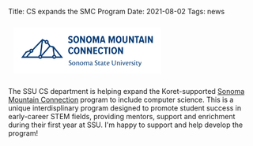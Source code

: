 Title: CS expands the SMC Program
Date: 2021-08-02
Tags: news

<a href ="https://scitech.sonoma.edu/college-beyond/sonoma-mountain-connection"><img class="pull-right" src="/images/smc_logo.png" style="padding: 10px; width: 300px;" alt="slide thumbnail" /></a>

The SSU CS department is helping expand the Koret-supported [Sonoma Mountain Connection](https://scitech.sonoma.edu/college-beyond/sonoma-mountain-connection) program to include computer science. This is a unique interdisplinary program designed to promote student success in early-career STEM fields, providing mentors, support and enrichment during their first year at SSU. I'm happy to support and help develop the program!
